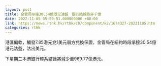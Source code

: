 ```yaml
---
layout: post
title: 金管局承接30.54億港元沽盤　銀行結餘跌穿千億
date: 2022-11-05 05:59:51.000000000 +08:00
link: https://news.rthk.hk/rthk/ch/component/k2/1674327-20221105.htm
categories: rthk
---
```


港匯偏軟，觸發7.85港元兌1美元弱方兌換保證，金管局在紐約時段承接30.54億港元沽盤，沽出美元。

下星期二本港銀行體系結餘將減少至969.77億港元。
